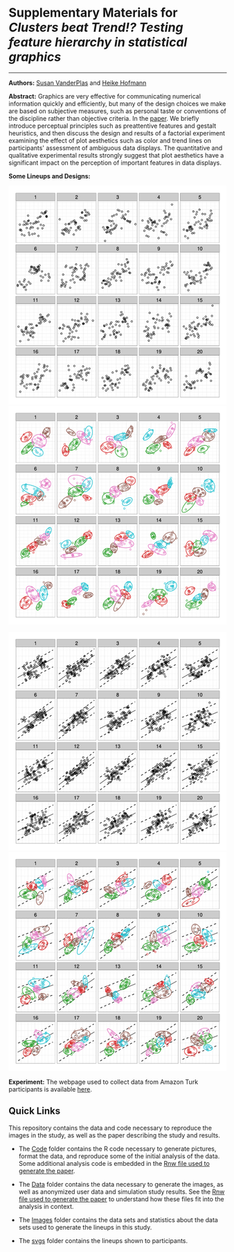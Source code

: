 # Supplementary Materials for *Clusters beat Trend!? Testing feature hierarchy in statistical graphics*

***

**Authors:** [Susan VanderPlas](mailto:srvanderplas@gmail.com?subject=Feature%20Hierarchy%20Paper) and  [Heike Hofmann](mailto:hofmann@iastate.edu?subject=Feature%20Hierarchy%20Paper)

**Abstract:**
Graphics are very effective for communicating numerical information quickly and efficiently, but many of the design choices we make are based on subjective measures, such as personal taste or conventions of the discipline rather than objective criteria. In the [paper](Fullpaper/Revision/features-jcgs.pdf). We briefly introduce perceptual principles such as preattentive features and gestalt heuristics, and then discuss the design and results of a factorial experiment examining the effect of plot aesthetics such as color and trend lines on participants' assessment of ambiguous data displays. The quantitative and qualitative experimental results strongly suggest that plot aesthetics have a significant impact on the perception of important features in data displays. 

**Some Lineups and Designs:**


![alt text](https://github.com/srvanderplas/FeatureHierarchy/blob/master/svgs/0b114b82cdc8b505153a642faf2e29c8.svg "Plain Lineup, targets are in panels #6 and #8") ![alt text](svgs/1b4491b66980539a3d929485874ac41a.svg "Color + Ellipse Lineup, targets are in panels #11 and #16")

![alt text](svgs/1f0b537e7879b0892d48e9e3353be55b.svg "Trend + Prediction Lineup, targets are in panels #5 and #12") ![alt text](svgs/2c3006303975936a99ecc23e4ce789a9.svg "Color + Shape + Trend + Ellipse Lineup, targets are in panels #8 and #13")

**Experiment:**
The webpage used to collect data from Amazon Turk participants is available [here](https://erichare.shinyapps.io/lineups/).




## Quick Links

This repository contains the data and code necessary to reproduce the images in the study, as well as the paper describing the study and results. 

* The [Code](Code) folder contains the R code necessary to generate pictures, format the data, and reproduce some of the initial analysis of the data. Some additional analysis code is embedded in the [Rnw file used to generate the paper](FullPaper/Revision/features-jcgs.Rnw).

* The [Data](Data) folder contains the data necessary to generate the images, as well as anonymized user data and simulation study results. See the [Rnw file used to generate the paper](FullPaper/Revision/features-jcgs.Rnw) to understand how these files fit into the analysis in context.

* The [Images](Images) folder contains the data sets and statistics about the data sets used to generate the lineups in this study.  

* The [svgs](svgs) folder contains the lineups shown to participants.

